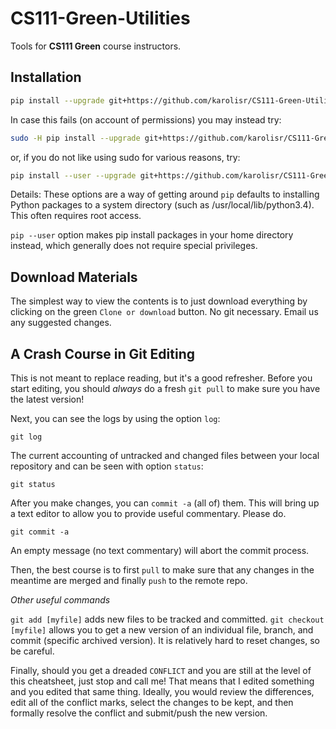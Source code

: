 # CS111-Green-Utilities

Tools for **CS111 Green** course instructors.

## Installation

```bash
pip install --upgrade git+https://github.com/karolisr/CS111-Green-Utilities
```

In case this fails (on account of permissions) you may instead try:

```bash
sudo -H pip install --upgrade git+https://github.com/karolisr/CS111-Green-Utilities
```

or, if you do not like using sudo for various reasons, try:

```bash
pip install --user --upgrade git+https://github.com/karolisr/CS111-Green-Utilities
```

Details: These options are a way of getting around `pip` defaults to installing Python packages to a system directory (such as /usr/local/lib/python3.4). This often requires root access.

`pip --user` option  makes pip install packages in your home directory instead, which generally does not require special privileges.


## Download Materials

The simplest way to view the contents is to just download everything by clicking on the green `Clone or download` button. No git necessary. Email us any suggested changes.


## A Crash Course in Git Editing

This is not meant to replace reading, but it's a good refresher. Before you start editing, you should _always_ do a fresh `git pull` to make sure you have the latest version! 

Next, you can see the logs by using the option `log`:

`git log`

The current accounting of untracked and changed files between your local repository and can be seen with option `status`:

`git status`

After you make changes, you can `commit -a` (all of) them. This will bring up a text editor to allow you to provide useful commentary. Please do.

`git commit -a`

An empty message (no text commentary) will abort the commit process.

Then, the best course is to first `pull` to make sure that any changes in the meantime are merged and finally `push` to the remote repo.

*Other useful commands*

`git add [myfile]` adds new files to be tracked and committed.
`git checkout [myfile]` allows you to get a new version of an individual file, branch, and commit (specific archived version). It is relatively hard to reset changes, so be careful.

Finally, should you get a dreaded `CONFLICT` and you are still at the level of this cheatsheet, just stop and call me! That means that I edited something and you edited that same thing. Ideally, you would review the differences, edit all of the conflict marks, select the changes to be kept, and then formally resolve the conflict and submit/push the new version.